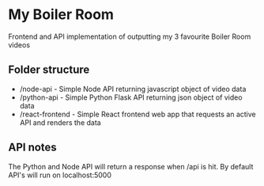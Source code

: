 # My Boiler Room

Frontend and API implementation of outputting my 3 favourite Boiler Room videos

## Folder structure

* /node-api - Simple Node API returning javascript object of video data
* /python-api - Simple Python Flask API returning json object of video data
* /react-frontend - Simple React frontend web app that requests an active API and renders the data

## API notes

The Python and Node API will return a response when /api is hit. By default API's will run on localhost:5000
